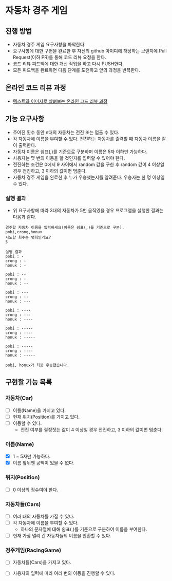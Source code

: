 # 자동차 경주 게임
## 진행 방법
* 자동차 경주 게임 요구사항을 파악한다.
* 요구사항에 대한 구현을 완료한 후 자신의 github 아이디에 해당하는 브랜치에 Pull Request(이하 PR)를 통해 코드 리뷰 요청을 한다.
* 코드 리뷰 피드백에 대한 개선 작업을 하고 다시 PUSH한다.
* 모든 피드백을 완료하면 다음 단계를 도전하고 앞의 과정을 반복한다.

## 온라인 코드 리뷰 과정
* [텍스트와 이미지로 살펴보는 온라인 코드 리뷰 과정](https://github.com/next-step/nextstep-docs/tree/master/codereview)

## 기능 요구사항
- 주어진 횟수 동안 n대의 자동차는 전진 또는 멈출 수 있다.
- 각 자동차에 이름을 부여할 수 있다. 전진하는 자동차를 출력할 때 자동차 이름을 같이 출력한다.
- 자동차 이름은 쉼표(,)를 기준으로 구분하며 이름은 5자 이하만 가능하다.
- 사용자는 몇 번의 이동을 할 것인지를 입력할 수 있어야 한다.
- 전진하는 조건은 0에서 9 사이에서 random 값을 구한 후 random 값이 4 이상일 경우 전진하고, 3 이하의 값이면 멈춘다.
- 자동차 경주 게임을 완료한 후 누가 우승했는지를 알려준다. 우승자는 한 명 이상일 수 있다.

### 실행 결과
- 위 요구사항에 따라 3대의 자동차가 5번 움직였을 경우 프로그램을 실행한 결과는 다음과 같다.
```
경주할 자동차 이름을 입력하세요(이름은 쉼표(,)를 기준으로 구분).
pobi,crong,honux
시도할 회수는 몇회인가요?
5

실행 결과
pobi : -
crong : -
honux : -

pobi : --
crong : -
honux : --

pobi : ---
crong : --
honux : ---

pobi : ----
crong : ---
honux : ----

pobi : -----
crong : ----
honux : -----

pobi : -----
crong : ----
honux : -----

pobi, honux가 최종 우승했습니다.

```

## 구현할 기능 목록

### 자동차(Car)
- [ ] 이름(Name)을 가지고 있다.
- [ ] 현재 위치(Position)를 가지고 있다.
- [ ] 이동할 수 있다.
  - 전진 여부를 결정짓는 값이 4 이상일 경우 전진하고, 3 이하의 값이면 멈춘다.

### 이름(Name)
- [x] 1 ~ 5자만 가능하다.
- [x] 이름 앞뒤엔 공백이 있을 수 없다.

### 위치(Position)
- [ ] 0 이상의 정수여야 한다.

### 자동차들(Cars)
- [ ] 여러 대의 자동차를 가질 수 있다.
- [ ] 각 자동차에 이름을 부여할 수 있다.
  - 하나의 문자열에 대해 쉼표(,)를 기준으로 구분하여 이름을 부여한다.
- [ ] 현재 가장 멀리 간 자동차들의 이름을 반환할 수 있다.

### 경주게임(RacingGame)
- [ ] 자동차들(Cars)을 가지고 있다.
- [ ] 사용자의 입력에 따라 여러 번의 이동을 진행할 수 있다.

